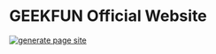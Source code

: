 # GEEKFUN Official Website
[![generate page site](https://github.com/geek-fun/geekfun-site/actions/workflows/page-site.yml/badge.svg)](https://github.com/geek-fun/geekfun-site/actions/workflows/page-site.yml)
